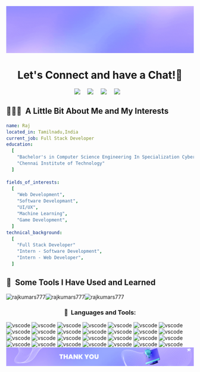 <div align="center">
  <img src="https://github.com/Rajkumars777/Rajkumars777/blob/main/raj.gif" loop="none" alt="header"/>
</div>
<h1 align="center">
  Let's Connect and have a Chat!💬
</h1>
<p align="center">
  <a href="	https://github-readme-stats.vercel.app/api/top-langs/?username=Rajkumars777&theme=blue-green">
    <a href="mailto:rajakumarcsecs@gmail.com?subject=Hello%20Ileri,%20From%20Github"><img src="https://img.shields.io/badge/gmail-%23D14836.svg?&style=for-the-badge&logo=gmail&logoColor=white" /></a>&nbsp;&nbsp;&nbsp;&nbsp;
  <a target="_blank"href="https://www.linkedin.com/in/raja-kumar-s-a52334258/"><img src="https://img.shields.io/badge/linkedin-%230077B5.svg?&style=for-the-badge&logo=linkedin&logoColor=white" /></a>&nbsp;&nbsp;&nbsp;&nbsp;
  <a target="_blank"href="https://www.instagram.com/lightning_.777/"><img src="https://img.shields.io/badge/Instagram-E4405F?style=for-the-badge&logo=instagram&logoColor=white"></a>&nbsp;&nbsp;&nbsp;&nbsp;
   <a target="_blank"href="https://leetcode.com/rajakumarcsecs/"><img src="https://img.shields.io/badge/-LeetCode-FFA116?style=for-the-badge&logo=LeetCode&logoColor=black"></a>&nbsp;&nbsp;&nbsp;&nbsp;
  
</p>   
<h2> 👨🏻‍💻 &nbsp;A Little Bit About Me and My Interests</h2>

```yaml
name: Raj
located_in: Tamilnadu,India
current_job: Full Stack Developer
education:
  [
    "Bachelor's in Computer Science Engineering In Specialization Cyber Security",
    "Chennai Institute of Technology"
  ]

fields_of_interests:
  [
    "Web Development",
    "Software Developmant",
    "UI/UX",
    "Machine Learning",
    "Game Development",
  ]
technical_background:
  [
    "Full Stack Developer"
    "Intern - Software Development",
    "Intern - Web Developer",
  ]

```

<h2> 🚀 &nbsp;Some Tools I Have Used and Learned</h2>
<div>
<p><img align="left" src="https://github-readme-stats.vercel.app/api?username=rajkumars777&show_icons=true&locale=en" alt="rajkumars777" /></p>
<p><img align="left" src="https://github-readme-streak-stats.herokuapp.com/?user=rajkumars777&" alt="rajkumars777" /></p>
<p><img align="left" src="https://github-readme-stats.vercel.app/api/top-langs?username=rajkumars777&show_icons=true&locale=en&layout=compact" alt="rajkumars777" /></p>
</div>
</br>
<div align="left">
  <h3 align="center">🚀 &nbsp;Languages and Tools:</h3>
  <img src="https://skillicons.dev/icons?i=html" alt="vscode" width="" height="45"/>
  <img src="https://skillicons.dev/icons?i=css" alt="vscode" width="" height="45"/>
  <img src="https://skillicons.dev/icons?i=js" alt="vscode" width="" height="45"/>
  <img src="https://skillicons.dev/icons?i=react" alt="vscode" width="" height="45"/>
  <img src="https://skillicons.dev/icons?i=angular" alt="vscode" width="" height="45"/>
  <img src="https://skillicons.dev/icons?i=ae" alt="vscode" width="" height="45"/>
  <img src="https://skillicons.dev/icons?i=autocad" alt="vscode" width="" height="45"/>
  <img src="https://skillicons.dev/icons?i=blender" alt="vscode" width="" height="45"/>
  <img src="https://skillicons.dev/icons?i=c" alt="vscode" width="" height="45"/>
  <img src="https://skillicons.dev/icons?i=cpp" alt="vscode" width="" height="45"/>
  <img src="https://skillicons.dev/icons?i=django" alt="vscode" width="" height="45"/>
  <img src="https://skillicons.dev/icons?i=express" alt="vscode" width="" height="45"/>
  <img src="https://skillicons.dev/icons?i=figma" alt="vscode" width="" height="45"/>
  <img src="https://skillicons.dev/icons?i=git" alt="vscode" width="" height="45"/>
  <img src="https://skillicons.dev/icons?i=github" alt="vscode" width="" height="45"/>
  <img src="https://skillicons.dev/icons?i=ai" alt="vscode" width="" height="45"/>
  <img src="https://skillicons.dev/icons?i=java" alt="vscode" width="" height="45"/>
  <img src="https://skillicons.dev/icons?i=kali" alt="vscode" width="" height="45"/>
  <img src="https://skillicons.dev/icons?i=linux" alt="vscode" width="" height="45"/>
  <img src="https://skillicons.dev/icons?i=nextjs" alt="vscode" width="" height="45"/>
  <img src="https://skillicons.dev/icons?i=mysql" alt="vscode" width="" height="45"/>
  <img src="https://skillicons.dev/icons?i=ps" alt="vscode" width="" height="45"/>
  <img src="https://skillicons.dev/icons?i=pnpm" alt="vscode" width="" height="45"/>
  <img src="https://skillicons.dev/icons?i=python" alt="vscode" width="" height="45"/>
  <img src="https://skillicons.dev/icons?i=qt" alt="vscode" width="" height="45"/>
  <img src="https://skillicons.dev/icons?i=tailwind" alt="vscode" width="" height="45"/>
  <img src="https://skillicons.dev/icons?i=ts" alt="vscode" width="" height="45"/>
  <img src="https://skillicons.dev/icons?i=visualstudio" alt="vscode" width="" height="45"/>
</div>

<div align="center">
  <img src="https://github.com/Rajkumars777/Rajkumars777/blob/main/raj1.png" loop="none" alt="header"/>
</div>
